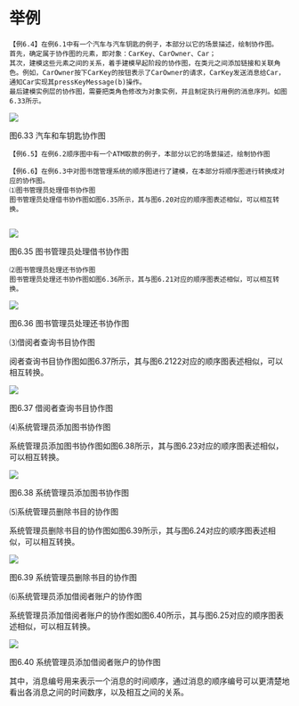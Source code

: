 # 举例

```
【例6.4】在例6.1中有一个汽车与汽车钥匙的例子，本部分以它的场景描述，绘制协作图。
首先，确定属于协作图的元素，即对象：CarKey、CarOwner、Car；
其次，建模这些元素之间的关系，着手建模早起阶段的协作图，在类元之间添加链接和关联角色。例如，CarOwner按下CarKey的按钮表示了CarOwner的请求，CarKey发送消息给Car，通知Car实现其pressKeyMessage(b)操作。
最后建模实例层的协作图，需要把类角色修改为对象实例，并且制定执行用例的消息序列。如图6.33所示。 

```

![](https://raw.githubusercontent.com/ZanderZhao/images/master/img2019/20191123222139.png)

图6.33  汽车和车钥匙协作图 



```
【例6.5】在例6.2顺序图中有一个ATM取款的例子，本部分以它的场景描述，绘制协作图 

```



```
【例6.6】在例6.3中对图书馆管理系统的顺序图进行了建模，在本部分将顺序图进行转换成对应的协作图。
⑴图书管理员处理借书协作图
图书管理员处理借书协作图如图6.35所示，其与图6.20对应的顺序图表述相似，可以相互转换。 

```

```

```

![](https://raw.githubusercontent.com/ZanderZhao/images/master/img2019/20191123222208.png)

图6.35  图书管理员处理借书协作图 



```
⑵图书管理员处理还书协作图
图书管理员处理还书协作图如图6.36所示，其与图6.21对应的顺序图表述相似，可以相互转换。 

```





![](https://raw.githubusercontent.com/ZanderZhao/images/master/img2019/20191123222234.png)

图6.36  图书管理员处理还书协作图 



⑶借阅者查询书目协作图

阅者查询书目协作图如图6.37所示，其与图6.2122对应的顺序图表述相似，可以相互转换。 



![](https://raw.githubusercontent.com/ZanderZhao/images/master/img2019/20191123222300.png)



图6.37  借阅者查询书目协作图 

⑷系统管理员添加图书协作图

系统管理员添加图书协作图如图6.38所示，其与图6.23对应的顺序图表述相似，可以相互转换。 

![](https://raw.githubusercontent.com/ZanderZhao/images/master/img2019/20191123222325.png)



图6.38  系统管理员添加图书协作图 



⑸系统管理员删除书目的协作图

系统管理员删除书目的协作图如图6.39所示，其与图6.24对应的顺序图表述相似，可以相互转换。 

![](https://raw.githubusercontent.com/ZanderZhao/images/master/img2019/20191123222348.png)

图6.39  系统管理员删除书目的协作图 



⑹系统管理员添加借阅者账户的协作图

系统管理员添加借阅者账户的协作图如图6.40所示，其与图6.25对应的顺序图表述相似，可以相互转换。 

![](https://raw.githubusercontent.com/ZanderZhao/images/master/img2019/20191123222413.png)



图6.40  系统管理员添加借阅者账户的协作图 





其中，消息编号用来表示一个消息的时间顺序，通过消息的顺序编号可以更清楚地看出各消息之间的时间数序，以及相互之间的关系。 




































































